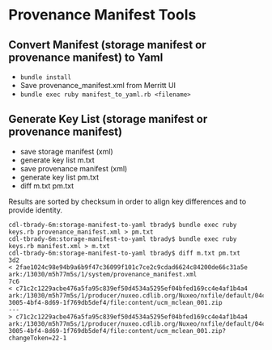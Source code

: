 # Provenance Manifest Tools

## Convert Manifest (storage manifest or provenance manifest) to Yaml

- `bundle install`
- Save provenance_manifest.xml from Merritt UI
- `bundle exec ruby manifest_to_yaml.rb <filename>`

## Generate Key List (storage manifest or provenance manifest)

- save storage manifest (xml)
- generate key list m.txt
- save provenance manifest (xml)
- generate key list pm.txt
- diff m.txt pm.txt

Results are sorted by checksum in order to align key differences and to provide identity.  

```
cdl-tbrady-6m:storage-manifest-to-yaml tbrady$ bundle exec ruby keys.rb provenance_manifest.xml > pm.txt
cdl-tbrady-6m:storage-manifest-to-yaml tbrady$ bundle exec ruby keys.rb manifest.xml > m.txt
cdl-tbrady-6m:storage-manifest-to-yaml tbrady$ diff m.txt pm.txt
3d2
< 2fae1024c98e94b9a6b9f47c36099f101c7ce2c9cdad6624c84200de66c31a5e      ark:/13030/m5h77m5s/1/system/provenance_manifest.xml
7c6
< c71c2c1229acbe476a5fa95c839ef50d4534a5295ef04bfed169cc4e4af1b4a4      ark:/13030/m5h77m5s/1/producer/nuxeo.cdlib.org/Nuxeo/nxfile/default/04c43a06-3005-4bf4-8d69-1f769db5def4/file:content/ucm_mclean_001.zip
---
> c71c2c1229acbe476a5fa95c839ef50d4534a5295ef04bfed169cc4e4af1b4a4      ark:/13030/m5h77m5s/1/producer/nuxeo.cdlib.org/Nuxeo/nxfile/default/04c43a06-3005-4bf4-8d69-1f769db5def4/file:content/ucm_mclean_001.zip?changeToken=22-1
```